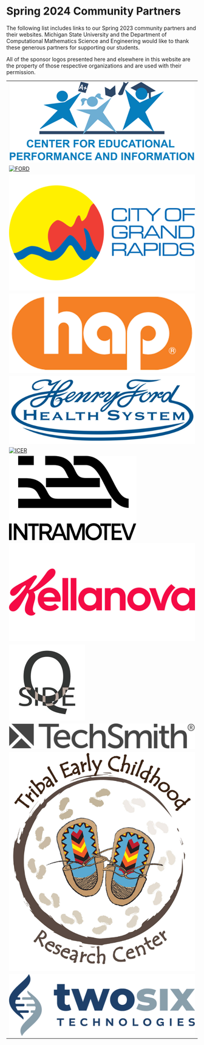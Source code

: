 # Spring 2024 Community Partners

The following list includes links to our Spring 2023  community partners and their websites.  Michigan State University and the Department of Computational Mathematics Science and Engineering would like to thank these generous partners for supporting our students. 

All of the sponsor logos presented here and elsewhere in this website are the property of those respective organizations and are used with their permission. 

| | 
|:---|
| [![CEPI](./assets/img/CEPI.png)](https://www.michigan.gov/cepi) | 
| [![FORD](./assets/img/Ford.png)](http://www.ford.com) | 
| [![City of Grand Rapids](./assets/img/City_of_Grand_Rapids.png)](https://www.grandrapidsmi.gov/) | 
| [![HAP](./assets/img/HAP.png)](http://hap.org) | 
| [![Henry Ford Hospital](./assets/img/HenryFordHospital.png)](https://www.henryford.com/) | 
| [![ICER](./assets/ICER.png)](https://icer.msu.edu/) | 
| [![Intramotev](./assets/img/Intramotev.png)](https://intramotev.com/) | 
| [![Kellanova](./assets/img/Kellanova.png)](https://www.kellanova.com/)  | 
| [![The QSIDE Institute](./assets/img/QSIDE.jpg)](https://qsideinstitute.org/) | 
| [![TechSmith](./assets/img/Techsmith.png)](https://www.techsmith.com/)  | 
| [![Tribal Early Childhood](./assets/img/TEC.png)](https://engage.msu.edu/about/projects/children-youth-and-families/tribal-early-childhood-research-center) | 
| [![TwoSix](./assets/img/TwoSix.png)](https://twosixtech.com/) | 
